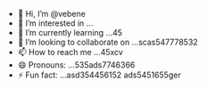 - 👋 Hi, I’m @vebene
- 👀 I’m interested in ...
- 🌱 I’m currently learning ...45
- 💞️ I’m looking to collaborate on ...scas547778532
- 📫 How to reach me ...45xcv
- 😄 Pronouns: ...535ads7746366
- ⚡ Fun fact: ...asd354456152
ads5451655ger
<!---453dfs4505230
vebene/vebene is a ✨ special ✨ repository becausdfse its `RE54ADME.md` (this file) appears on your GitHub profile.
You can click the Preview link to take a look atsdf your changes.
--->
